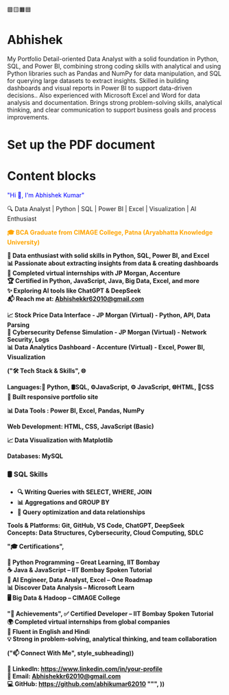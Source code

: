 🟩🟨🟧🟦
# Abhishek
My Portfolio
Detail-oriented Data Analyst with a solid foundation in Python, SQL, and Power BI, combining strong coding skills with analytical and 
using Python libraries such as Pandas and NumPy for data manipulation, and SQL for querying large datasets to extract insights. Skilled in 
building dashboards and visual reports in Power BI to support data-driven decisions.. Also experienced with Microsoft Excel and Word for 
data analysis and documentation. Brings strong problem-solving skills, analytical thinking, and clear communication to support business 
goals and process improvements.

# Set up the PDF document

# Content blocks

<p style="color:blue"> "Hi 👋, I'm Abhishek Kumar" </p>

🔍 Data Analyst | Python | SQL | Power BI | Excel | Visualization | AI Enthusiast


<p style="color:orange"><b>🎓 BCA Graduate from CIMAGE College, Patna (Aryabhatta Knowledge University)<br/></p>

🧠 Data enthusiast with solid skills in Python, SQL, Power BI, and Excel<br/>
📊 Passionate about extracting insights from data & creating dashboards<br/>
💼 Completed virtual internships with JP Morgan, Accenture<br/>
🏆 Certified in Python, JavaScript, Java, Big Data, Excel, and more<br/>
✨ Exploring AI tools like ChatGPT & DeepSeek<br/>
📬 Reach me at: Abhishekkr62010@gmail.com



📈 Stock Price Data Interface - JP Morgan (Virtual) - Python, API, Data Parsing<br/>
🔐 Cybersecurity Defense Simulation - JP Morgan (Virtual) - Network Security, Logs<br/>
📊 Data Analytics Dashboard - Accenture (Virtual) - Excel, Power BI, Visualization


("🛠️ Tech Stack & Skills", 
🌐
>

Languages:🐍 Python, 🛢️SQL, ⚙️JavaScript, ⚙️ JavaScript, 🌐HTML, 🎨CSS <br/>
🧱 Built responsive portfolio site

📊 Data Tools : Power BI, Excel, Pandas, NumPy<br/>

Web Development: HTML, CSS, JavaScript (Basic)<br/>

 📈 Data Visualization with Matplotlib

Databases: MySQL<br/>
### 🛢️ SQL Skills
- 🔍 Writing Queries with SELECT, WHERE, JOIN
- 📊 Aggregations and GROUP BY
- 🧾 Query optimization and data relationships

Tools & Platforms: Git, GitHub, VS Code, ChatGPT, DeepSeek<br/>
Concepts: Data Structures, Cybersecurity, Cloud Computing, SDLC


"🎓 Certifications",

🐍 Python Programming – Great Learning, IIT Bombay<br/>
☕ Java & JavaScript – IIT Bombay Spoken Tutorial<br/>
🧠 AI Engineer, Data Analyst, Excel – One Roadmap<br/>
📊 Discover Data Analysis – Microsoft Learn<br/>
🖥️ Big Data & Hadoop – CIMAGE College


"🏅 Achievements", 
✅ Certified Developer – IIT Bombay Spoken Tutorial<br/>
🌍 Completed virtual internships from global companies<br/>
💬 Fluent in English and Hindi<br/>
💡 Strong in problem-solving, analytical thinking, and team collaboration


("📫 Connect With Me", style_subheading))

🔗 LinkedIn: https://www.linkedin.com/in/your-profile<br/>
📧 Email: Abhishekkr62010@gmail.com<br/>
💻 GitHub: https://github.com/abhikumar62010
""", ))


